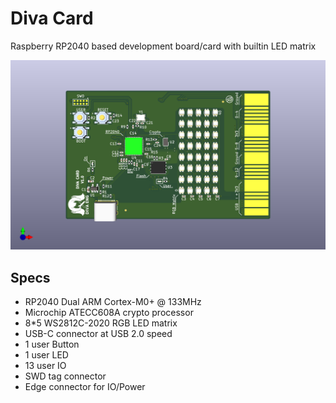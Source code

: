 # Diva Card

Raspberry RP2040 based development board/card with builtin LED matrix

![](diva-card.png)

## Specs
* RP2040 Dual ARM Cortex-M0+ @ 133MHz
* Microchip ATECC608A crypto processor
* 8*5 WS2812C-2020 RGB LED matrix
* USB-C connector at USB 2.0 speed
* 1 user Button
* 1 user LED
* 13 user IO
* SWD tag connector
* Edge connector for IO/Power
